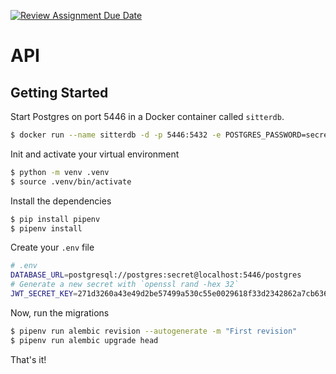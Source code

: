 [![Review Assignment Due Date](https://classroom.github.com/assets/deadline-readme-button-24ddc0f5d75046c5622901739e7c5dd533143b0c8e959d652212380cedb1ea36.svg)](https://classroom.github.com/a/Wz1IRW6I)
# API

## Getting Started

Start Postgres on port 5446 in a Docker container called `sitterdb`.

```bash
$ docker run --name sitterdb -d -p 5446:5432 -e POSTGRES_PASSWORD=secret postgres
```

Init and activate your virtual environment

```bash
$ python -m venv .venv
$ source .venv/bin/activate
```

Install the dependencies

```bash
$ pip install pipenv
$ pipenv install
```

Create your `.env` file

```bash
# .env
DATABASE_URL=postgresql://postgres:secret@localhost:5446/postgres
# Generate a new secret with `openssl rand -hex 32`
JWT_SECRET_KEY=271d3260a43e49d2be57499a530c55e0029618f33d2342862a7cb636624e9db3
```

Now, run the migrations

```bash
$ pipenv run alembic revision --autogenerate -m "First revision"
$ pipenv run alembic upgrade head
```

That's it!
